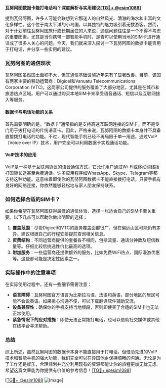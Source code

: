**瓦努阿图数据卡能打电话吗？深度解析与实用建议[[TG💪+ @esim1088](https://t.me/s/esim1088)]**

提到瓦努阿图，许多人可能会联想到它那迷人的自然风光、清澈的海水和丰富的文化多样性。这个位于南太平洋的小岛国，以其独特的魅力吸引着无数游客。然而，对于计划前往瓦努阿图旅行或长期居住的人来说，通信问题往往是一个不得不考虑的重要因素。尤其是当你携带一部智能手机时，是否可以使用当地的SIM卡进行通话成了很多人关心的问题。今天，我们就来深入探讨一下瓦努阿图的数据卡能否用于打电话，并分享一些实用的建议。

### 瓦努阿图的通信现状

瓦努阿图虽然国土面积不大，但其通信基础设施近年来有了显著改善。目前，该国有两家主要的移动运营商：Digicel和Vanuatu Telecommunications Corporation (VTC)。这两家公司提供的服务覆盖了大部分地区，尤其是在城市和旅游热点区域。用户可以通过购买本地SIM卡来享受语音通话、短信以及互联网接入等服务。

#### 数据卡与电话功能的关系

首先需要明确的是，“数据卡”通常指的是支持高速互联网连接的SIM卡，而不是专门用于拨打电话的传统语音卡。因此，严格来说，瓦努阿图的数据卡本身并不具备直接拨打电话的功能。不过，现代智能手机已经不再局限于单一用途，通过VoIP（Voice over IP）技术，用户完全可以利用数据卡实现通话功能。

#### VoIP技术的应用

VoIP是一种基于互联网协议的语音通信方式，它允许用户通过Wi-Fi或移动网络拨打国际长途甚至免费通话。许多应用程序如WhatsApp、Skype、Telegram等都支持这种功能。这意味着即使你的瓦努阿图数据卡不能直接拨打电话，只要手机有良好的网络连接，你依然能够轻松地与家人朋友保持联系。

### 如何选择合适的SIM卡？

如果你希望在瓦努阿图获得最佳的通信体验，选择一张适合自己的SIM卡至关重要。以下几点可以帮助你做出明智的选择：

1. **覆盖范围**：尽管Digicel和VTC的服务覆盖面都很广，但在偏远山区可能仍有差异。建议根据自己的行程安排提前查询相关信息。
2. **资费结构**：不同运营商提供的套餐各不相同，包括流量、通话分钟数及短信数量等。仔细比较后挑选性价比最高的选项。
3. **附加服务**：一些运营商还提供额外的服务，比如免费WiFi热点、国际漫游优惠等。这些都可能是决定性因素之一。

### 实际操作中的注意事项

在实际使用过程中，还有一些细节需要注意：

- **语言障碍**：瓦努阿图官方语言为比斯拉马语、法语和英语，部分地区的居民可能不会说英语。如果担心沟通不便，可以下载翻译软件辅助交流。
- **设备兼容性**：确保你的手机支持当地频段，否则即使买了合适的SIM卡也无法正常使用。
- **紧急情况下的应对措施**：即使无法正常拨打电话，也可以借助社交媒体或其他在线平台寻求帮助。

### 总结

综上所述，虽然瓦努阿图的数据卡本身不能直接用于打电话，但借助先进的VoIP技术和智能手机的强大功能，我们完全可以在异国他乡保持顺畅的沟通。无论是为了工作还是娱乐，合理规划并充分利用现有的资源都能让你的旅程更加无忧无虑。希望这篇文章能为你提供有价值的参考信息！[[TG💪+ @esim1088](https://t.me/s/esim1088)]

[[TG💪+ @esim1088](https://t.me/s/esim1088) ![Image](https://i.postimg.cc/4NQfJmqS/Snipaste-2025-05-13-00-14-12.png)]